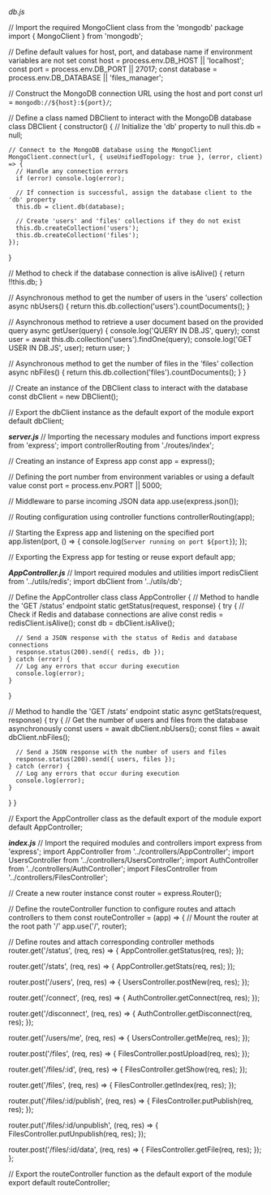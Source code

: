 *db.js*

// Import the required MongoClient class from the 'mongodb' package
import { MongoClient } from 'mongodb';

// Define default values for host, port, and database name if environment variables are not set
const host = process.env.DB_HOST || 'localhost';
const port = process.env.DB_PORT || 27017;
const database = process.env.DB_DATABASE || 'files_manager';

// Construct the MongoDB connection URL using the host and port
const url = `mongodb://${host}:${port}/`;

// Define a class named DBClient to interact with the MongoDB database
class DBClient {
  constructor() {
    // Initialize the 'db' property to null
    this.db = null;

    // Connect to the MongoDB database using the MongoClient
    MongoClient.connect(url, { useUnifiedTopology: true }, (error, client) => {
      // Handle any connection errors
      if (error) console.log(error);
      
      // If connection is successful, assign the database client to the 'db' property
      this.db = client.db(database);
      
      // Create 'users' and 'files' collections if they do not exist
      this.db.createCollection('users');
      this.db.createCollection('files');
    });
  }

  // Method to check if the database connection is alive
  isAlive() {
    return !!this.db;
  }

  // Asynchronous method to get the number of users in the 'users' collection
  async nbUsers() {
    return this.db.collection('users').countDocuments();
  }

  // Asynchronous method to retrieve a user document based on the provided query
  async getUser(query) {
    console.log('QUERY IN DB.JS', query);
    const user = await this.db.collection('users').findOne(query);
    console.log('GET USER IN DB.JS', user);
    return user;
  }

  // Asynchronous method to get the number of files in the 'files' collection
  async nbFiles() {
    return this.db.collection('files').countDocuments();
  }
}

// Create an instance of the DBClient class to interact with the database
const dbClient = new DBClient();

// Export the dbClient instance as the default export of the module
export default dbClient;





***server.js***
// Importing the necessary modules and functions
import express from 'express';
import controllerRouting from './routes/index';

// Creating an instance of Express app
const app = express();

// Defining the port number from environment variables or using a default value
const port = process.env.PORT || 5000;

// Middleware to parse incoming JSON data
app.use(express.json());

// Routing configuration using controller functions
controllerRouting(app);

// Starting the Express app and listening on the specified port
app.listen(port, () => {
  console.log(`Server running on port ${port}`);
});

// Exporting the Express app for testing or reuse
export default app;



***AppController.js***
// Import required modules and utilities
import redisClient from '../utils/redis';
import dbClient from '../utils/db';

// Define the AppController class
class AppController {
  // Method to handle the 'GET /status' endpoint
  static getStatus(request, response) {
    try {
      // Check if Redis and database connections are alive
      const redis = redisClient.isAlive();
      const db = dbClient.isAlive();
      
      // Send a JSON response with the status of Redis and database connections
      response.status(200).send({ redis, db });
    } catch (error) {
      // Log any errors that occur during execution
      console.log(error);
    }
  }

  // Method to handle the 'GET /stats' endpoint
  static async getStats(request, response) {
    try {
      // Get the number of users and files from the database asynchronously
      const users = await dbClient.nbUsers();
      const files = await dbClient.nbFiles();
      
      // Send a JSON response with the number of users and files
      response.status(200).send({ users, files });
    } catch (error) {
      // Log any errors that occur during execution
      console.log(error);
    }
  }
}

// Export the AppController class as the default export of the module
export default AppController;


***index.js***
// Import the required modules and controllers
import express from 'express';
import AppController from '../controllers/AppController';
import UsersController from '../controllers/UsersController';
import AuthController from '../controllers/AuthController';
import FilesController from '../controllers/FilesController';

// Create a new router instance
const router = express.Router();

// Define the routeController function to configure routes and attach controllers to them
const routeController = (app) => {
  // Mount the router at the root path '/'
  app.use('/', router);

  // Define routes and attach corresponding controller methods
  router.get('/status', (req, res) => {
    AppController.getStatus(req, res);
  });

  router.get('/stats', (req, res) => {
    AppController.getStats(req, res);
  });

  router.post('/users', (req, res) => {
    UsersController.postNew(req, res);
  });

  router.get('/connect', (req, res) => {
    AuthController.getConnect(req, res);
  });

  router.get('/disconnect', (req, res) => {
    AuthController.getDisconnect(req, res);
  });

  router.get('/users/me', (req, res) => {
    UsersController.getMe(req, res);
  });

  router.post('/files', (req, res) => {
    FilesController.postUpload(req, res);
  });

  router.get('/files/:id', (req, res) => {
    FilesController.getShow(req, res);
  });

  router.get('/files', (req, res) => {
    FilesController.getIndex(req, res);
  });

  router.put('/files/:id/publish', (req, res) => {
    FilesController.putPublish(req, res);
  });

  router.put('/files/:id/unpublish', (req, res) => {
    FilesController.putUnpublish(req, res);
  });

  router.post('/files/:id/data', (req, res) => {
    FilesController.getFile(req, res);
  });
};

// Export the routeController function as the default export of the module
export default routeController;

